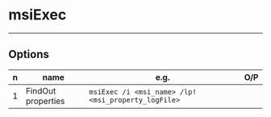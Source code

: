 # msiExec

---

## Options
|n|name|e.g.|O/P|
|-|----|---|----|
|1|FindOut properties|`msiExec /i <msi_name> /lp! <msi_property_logFile>`||
